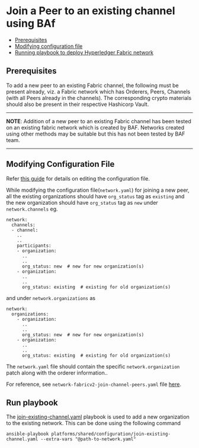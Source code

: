 <a name = "join-existing-peer"></a>
# Join a Peer to an existing channel using BAf

- [Prerequisites](#prerequisites)
- [Modifying configuration file](#create_config_file)
- [Running playbook to deploy Hyperledger Fabric network](#run_network)


<a name = "prerequisites"></a>
## Prerequisites
To add a new peer to an existing Fabric channel, the following must be present already, viz. a Fabric network which has Orderers, Peers, Channels (with all Peers already in the channels). The corresponding crypto materials should also be present in their respective Hashicorp Vault. 

---
**NOTE**:  Addition of a new peer to an existing Fabric channel has been tested on an existing fabric network which is created by BAF. Networks created using other methods may be suitable but this has not been tested by BAF team.

---

<a name = "create_config_file"></a>
## Modifying Configuration File

Refer [this guide](./fabric_networkyaml.md) for details on editing the configuration file.

While modifying the configuration file(`network.yaml`) for joining a new peer, all the existing organizations should have `org_status` tag as `existing` and the new organization should have `org_status` tag as `new` under `network.channels` eg.

    network:
      channels:
      - channel:
        ..
        ..
        participants:
        - organization:
          ..
          ..
          org_status: new  # new for new organization(s)
        - organization:
          ..
          ..
          org_status: existing  # existing for old organization(s)

and under `network.organizations` as

    network:
      organizations:
        - organization:
          ..
          ..
          org_status: new  # new for new organization(s)
        - organization:
          ..
          ..
          org_status: existing  # existing for old organization(s)

The `network.yaml` file should contain the specific `network.organization` patch along with the orderer information..

For reference, see `network-fabricv2-join-channel-peers.yaml` file [here](https://github.com/hyperledger-labs/blockchain-automation-framework/tree/master/platforms/hyperledger-fabric/configuration/samples).

<a name = "run_network"></a>
## Run playbook

The [join-existing-channel.yaml](https://github.com/hyperledger-labs/blockchain-automation-framework/tree/master/platforms/shared/configuration/join-existing-channel.yaml) playbook is used to add a new organization to the existing network. This can be done using the following command

```
ansible-playbook platforms/shared/configuration/join-existing-channel.yaml --extra-vars "@path-to-network.yaml"
```
